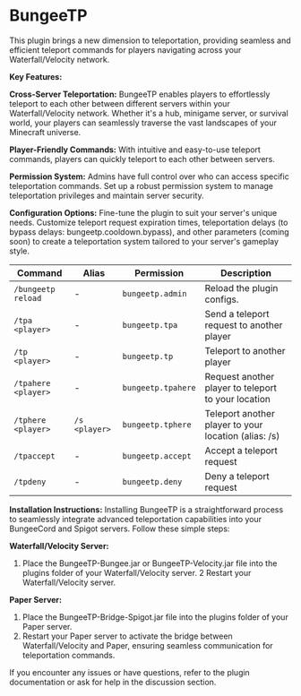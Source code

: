 # BungeeTP  
This plugin brings a new dimension to teleportation, providing seamless and efficient teleport commands for players navigating across your Waterfall/Velocity network.


**Key Features:**

**Cross-Server Teleportation:** BungeeTP enables players to effortlessly teleport to each other between different servers within your Waterfall/Velocity network. Whether it's a hub, minigame server, or survival world, your players can seamlessly traverse the vast landscapes of your Minecraft universe.

**Player-Friendly Commands:** With intuitive and easy-to-use teleport commands, players can quickly teleport to each other between servers.

**Permission System:** Admins have full control over who can access specific teleportation commands. Set up a robust permission system to manage teleportation privileges and maintain server security.

**Configuration Options:** Fine-tune the plugin to suit your server's unique needs. Customize teleport request expiration times, teleportation delays (to bypass delays: bungeetp.cooldown.bypass), and other parameters (coming soon) to create a teleportation system tailored to your server's gameplay style.

| Command               | Alias      | Permission           | Description                                     |
|-----------------------|------------|----------------------|-------------------------------------------------|
| `/bungeetp reload`       | -          | `bungeetp.admin`       | Reload the plugin configs.       |
| `/tpa <player>`       | -          | `bungeetp.tpa`       | Send a teleport request to another player       |
| `/tp <player>`        | -          | `bungeetp.tp`        | Teleport to another player                      |
| `/tpahere <player>`   | -          | `bungeetp.tpahere`   | Request another player to teleport to your location|
| `/tphere <player>`    | `/s <player>`| `bungeetp.tphere`  | Teleport another player to your location (alias: /s)|
| `/tpaccept`           | -          | `bungeetp.accept`    | Accept a teleport request                       |
| `/tpdeny`             | -          | `bungeetp.deny`      | Deny a teleport request                         |


**Installation Instructions:**
Installing BungeeTP is a straightforward process to seamlessly integrate advanced teleportation capabilities into your BungeeCord and Spigot servers. Follow these simple steps:

**Waterfall/Velocity Server:**
1. Place the BungeeTP-Bungee.jar or BungeeTP-Velocity.jar file into the plugins folder of your Waterfall/Velocity server.
2 Restart your Waterfall/Velocity server.

**Paper Server:**
1. Place the BungeeTP-Bridge-Spigot.jar file into the plugins folder of your Paper server.
2. Restart your Paper server to activate the bridge between Waterfall/Velocity and Paper, ensuring seamless communication for teleportation commands.

If you encounter any issues or have questions, refer to the plugin documentation or ask for help in the discussion section.
